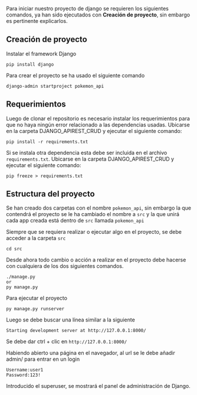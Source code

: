 Para iniciar nuestro proyecto de django se requieren los siguientes comandos, ya han sido ejecutados con **Creación de proyecto**, sin embargo es pertinente explicarlos.

## Creación de proyecto
Instalar el framework Django
```
pip install django
```
Para crear el proyecto se ha usado el siguiente comando
```
django-admin startproject pokemon_api
```

## Requerimientos
Luego de clonar el repositorio es necesario instalar los requerimientos para que no haya ningún error relacionado a las dependencias usadas.
Ubicarse en la carpeta DJANGO_APIREST_CRUD y ejecutar el siguiente comando:
```
pip install -r requirements.txt
```
Si se instala otra dependencia esta debe ser incluida en el archivo `requirements.txt`.
Ubicarse en la carpeta DJANGO_APIREST_CRUD y ejecutar el siguiente comando:
```
pip freeze > requirements.txt
```

## Estructura del proyecto
Se han creado dos carpetas con el nombre `pokemon_api`, sin embargo la que contendrá el proyecto se le ha cambiado el nombre a `src` y la que unirá cada app creada está dentro de `src` llamada `pokemon_api`

Siempre que se requiera realizar o ejecutar algo en el proyecto, se debe acceder a la carpeta `src`
```
cd src
```

Desde ahora todo cambio o acción a realizar en el proyecto debe hacerse con cualquiera de los dos siguientes comandos.
```
./manage.py
or
py manage.py 
```

Para ejecutar el proyecto
```
py manage.py runserver
```

Luego se debe buscar una línea similar a la siguiente

```
Starting development server at http://127.0.0.1:8000/
```
Se debe dar ctrl + clic en `http://127.0.0.1:8000/`

Habiendo abierto una página en el navegador, al url se le debe añadir admin/ para entrar en un login
```
Username:user1
Password:123!
```

Introducido el superuser, se mostrará el panel de administración de Django.